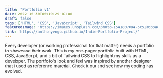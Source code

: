 ```yaml
---
title: "Portfolio v1"
date: 2022-10-30T00:19:29-07:00
draft: false
tags: ['HTML', 'CSS', 'JavaScript', 'Tailwind CSS']
featuredImage: 'https://images.unsplash.com/photo-1541807084-5c52b6b3adef?ixlib=rb-4.0.3&ixid=MnwxMjA3fDB8MHxwaG90by1wYWdlfHx8fGVufDB8fHx8&auto=format&fit=crop&w=774&q=80'
link: 'https://anthonyvngo.github.io/Indie-Portfolio-Project/'
---
```

Every developer (or working professional for that matter) needs a portfolio to showcase their work. This is my one-pager portfolio built with HTML, CSS, JavaScript, and a bit of Tailwind CSS to highlight my skills as a developer. The portfolio's look and feel was inspired by another designer that I used as reference material. Check it out and see how my coding has evolved. 